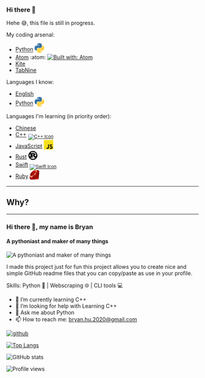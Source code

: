 ### Hi there 👋

Hehe :sweat_smile:, this file is still in progress.

My coding arsenal:

 - [Python](https://www.python.org/ "Python's website") <a href="https://www.python.org/" title="Python's website"><sub><img src="python-logo.svg" alt="Python's logo" width="25" height="25"></sub></a> <!--Will change to assets/images/logos/python-logo.svg-->
 - [Atom](https://atom.io/ "Atom's website!") :atom: [![Built with: Atom](https://img.shields.io/badge/Built%20with-Atom-brightgreen?logo=atom)](https://atom.io/)
 - [Kite](https://www.kite.com/ "Kite's Homepage")
 - [TabNine](https://www.tabnine.com/ "TabNine's Homepage")
 
Languages I know:
 - [English](https://www.duolingo.com/course/en/vi/Learn-English "Learn English")
 - [Python](https://www.python.org/ "Python's website") <a href="https://www.python.org/" title="Python's website"><sub><img src="python-logo.svg" alt="Python's logo" width="25" height="25"></sub></a> <!--Will change to assets/images/logos/python-logo.svg-->

Languages I'm learning (in priority order):
 - [Chinese](https://www.duolingo.com/course/zh/en/Learn-Chinese "Learn Chinese")
 - [C++](https://en.wikipedia.org/wiki/C%2B%2B "Wikipedia Article on C++") <a href="https://en.wikipedia.org/wiki/C%2B%2B" title="Wikipedia Article on C++"><sub><img src="https://simpleicons.org/icons/cplusplus.svg" alt="C++ Icon" width="25" height="25"></sub></a>
 - [JavaScript](https://www.ecma-international.org/ "ECMAScript's (JavaScript) surprisingly ugly website") <a href="https://www.ecma-international.org/" title="ECMAScript's (JavaScript) surprisingly ugly website"><sub><img src="javascript-logo.svg" alt="JavaScript's logo" width="25" height="25"></sub></a> <!--Will change to assets/images/logos/javascript-logo.svg-->
 - [Rust](https://www.rust-lang.org/ "Rust's website") <a href="https://www.rust-lang.org/" title="Rust's website"><sub><img src="rust-logo.svg" alt="Rust's logo" width="25" height="25"></sub></a>
 - [Swift](https://developer.apple.com/swift/ "Swift's developer.apple site") <a href="https://developer.apple.com/swift/" title="Swift's developer.apple site"><sub><img src="https://simpleicons.org/icons/swift.svg" alt="Swift Icon" width="25" height="25"></sub></a>
 - [Ruby](https://www.ruby-lang.org/ "Ruby's website") <a href="https://www.ruby-lang.org/" title="Ruby's website"><sub><img src="ruby-logo.svg" alt="Ruby's logo" width="25" height="25"></sub></a> <!--Will change to assets/images/logos/ruby-logo.svg-->
---
 
 
## Why?

---

### Hi there 👋, my name is Bryan
#### A pythoniast and maker of many things
![A pythoniast and maker of many things](https://arturssmirnovs.github.io/github-profile-readme-generator/images/banner.png)

I made this project just for fun this project allows you to create nice and simple GitHub readme files that you can copy/paste as use in your profile.

Skills: Python 🐍 | Webscraping 🌐 | CLI tools 💻

- 🌱 I’m currently learning C++ 
- 🤔 I’m looking for help with Learning C++ 
- 💬 Ask me about Python 
- 📫 How to reach me: bryan.hu.2020@gmail.com 


[<img src='https://cdn.jsdelivr.net/npm/simple-icons@3.0.1/icons/github.svg' alt='github' height='40'>](https://github.com/ThatXliner)  

[![Top Langs](https://github-readme-stats.vercel.app/api/top-langs/?username=ThatXliner)](https://github.com/anuraghazra/github-readme-stats)

![GitHub stats](https://github-readme-stats.vercel.app/api?username=ThatXliner&show_icons=true)  

![Profile views](https://gpvc.arturio.dev/ThatXliner)  



<!--
**ThatXliner/ThatXliner** is a ✨ _special_ ✨ repository because its `README.md` (this file) appears on your GitHub profile.

Here are some ideas to get you started:

- 🔭 I’m currently working on ...
- 🌱 I’m currently learning ...
- 👯 I’m looking to collaborate on ...
- 🤔 I’m looking for help with ...
- 💬 Ask me about ...
- 📫 How to reach me: ...
- 😄 Pronouns: ...
- ⚡ Fun fact: ...
-->
